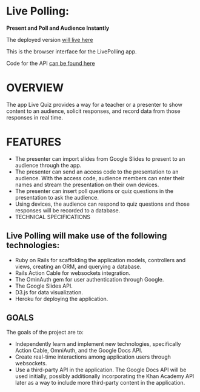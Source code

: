  # Live Polling:
__Present and Poll and Audience Instantly__

The deployed version [will live here](https://dry-basin-97037.herokuapp.com/)

This is the browser interface for the LivePolling app.

Code for the API [can be found here](https://github.com/jsheridanwells/LivePollingAPI)

 # OVERVIEW

The app Live Quiz provides a way for a teacher or a presenter to show content to an audience, solicit responses, and record data from those responses in real time.

 # FEATURES

 * The presenter can import slides from Google Slides to present to an audience through the app.
 * The presenter can send an access code to the presentation to an audience. With the access code, audience members can enter their names and stream the presentation on their own devices.
 * The presenter can insert poll questions or quiz questions in the presentation to ask the audience.
 * Using devices, the audience can respond to quiz questions and those responses will be recorded to a database.
 * TECHNICAL SPECIFICATIONS

 ## Live Polling will make use of the following technologies:

 * Ruby on Rails for scaffolding the application models, controllers and views, creating an ORM, and querying a database.
 * Rails Action Cable for websockets integration.
 * The OminAuth gem for user authentication through Google.
 * The Google Slides API.
 * D3.js for data visualization.
 * Heroku for deploying the application.

 ## GOALS

The goals of the project are to:

 * Independently learn and implement new technologies, specifically Action Cable, OmniAuth, and the Google Docs API.
 * Create real-time interactions among application users through websockets.
 * Use a third-party API in the application. The Google Docs API will be used initially, possibly additionally incorporating the Khan Academy API later as a way to include more third-party content in the application.
